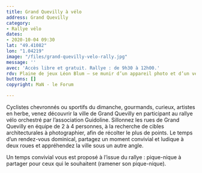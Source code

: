 ```yaml
---
title: Grand Quevilly à vélo
address: Grand Quevilly
category:
- Rallye vélo
dates:
- 2020-10-04 09:30
lat: "49.41082"
lon: "1.04219"
image: "/files/grand-quevilly-velo-rally.jpg"
message: ''
avec: 'Accès libre et gratuit. Rallye : de 9h30 à 12h00.'
rdv: Plaine de jeux Léon Blum – se munir d’un appareil photo et d’un vélo.
buttons: []
copyright: MaN - le Forum

---
```

Cyclistes chevronnés ou sportifs du dimanche, gourmands, curieux, artistes en herbe, venez découvrir la ville de Grand Quevilly en participant au rallye vélo orchestré par l’association Guidoline. Sillonnez les rues de Grand Quevilly en équipe de 2 à 4 personnes, à la recherche de cibles architecturales à photographier, afin de récolter le plus de points. Le temps d’un rendez-vous dominical, partagez un moment convivial et ludique à deux roues et appréhendez la ville sous un autre angle.

Un temps convivial vous est proposé à l’issue du rallye : pique-nique à partager pour ceux qui le souhaitent (ramener son pique-nique).